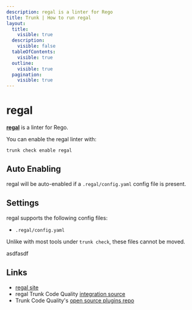 ```yaml
---
description: regal is a linter for Rego
title: Trunk | How to run regal
layout:
  title:
    visible: true
  description:
    visible: false
  tableOfContents:
    visible: true
  outline:
    visible: true
  pagination:
    visible: true
---
```


# regal

[**regal**](https://github.com/StyraInc/regal) is a linter for Rego.

You can enable the regal linter with:

```shell
trunk check enable regal
```

## Auto Enabling

regal will be auto-enabled if a `.regal/config.yaml` config file is present.

## Settings

regal supports the following config files:
* `.regal/config.yaml`

Unlike with most tools under `trunk check`, these files cannot be moved.





asdfasdf



## Links

- [regal site](https://github.com/StyraInc/regal)
- regal Trunk Code Quality [integration source](https://github.com/trunk-io/plugins/tree/main/linters/regal)
- Trunk Code Quality's [open source plugins repo](https://github.com/trunk-io/plugins/tree/main)
